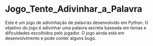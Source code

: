# Jogo_Tente_Adivinhar_a_Palavra
Este é um jogo de adivinhação de palavras desenvolvido em Python. O objetivo do jogo é adivinhar uma palavra secreta baseada em temas e dificuldades escolhidos pelo jogador. O jogo ainda está em desenvolvimento e pode conter alguns bugs.
